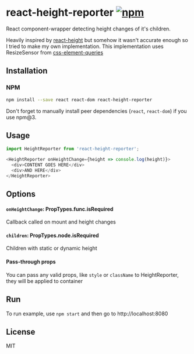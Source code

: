 # react-height-reporter [![npm](https://img.shields.io/npm/v/react-height-reporter.svg?style=flat-square)](https://www.npmjs.com/package/react-height-reporter)

React component-wrapper detecting height changes of it's children.

Heavily inspired by [react-height](https://github.com/nkbt/react-height/) but somehow it wasn't accurate enough so I tried to make my own implementation.
This implementation uses ResizeSensor from [css-element-queries](https://github.com/marcj/css-element-queries)

## Installation

### NPM

```sh
npm install --save react react-dom react-height-reporter
```

Don't forget to manually install peer dependencies (`react`, `react-dom`) if you use npm@3.

## Usage
```js
import HeightReporter from 'react-height-reporter';

<HeightReporter onHeightChange={height => console.log(height)}>
  <div>CONTENT GOES HERE</div>
  <div>AND HERE</div>
</HeightReporter>
```

## Options


#### `onHeightChange`: PropTypes.func.isRequired

Callback called on mount and height changes


#### `children`: PropTypes.node.isRequired

Children with static or dynamic height

#### Pass-through props

You can pass any valid props, like `style` or `className` to HeightReporter, they will be applied to container

## Run

To run example, use `npm start` and then go to http://localhost:8080

## License

MIT
